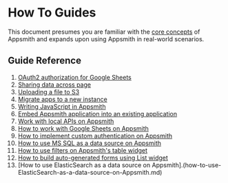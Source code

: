 # How To Guides

This document presumes you are familiar with the [core concepts](../core-concepts/connecting-to-data-sources/) of Appsmith and expands upon using Appsmith in real-world scenarios.

## Guide Reference

1. [OAuth2 authorization for Google Sheets](oauth2-authorization-for-google-sheets.md)
2. [Sharing data across page](sharing-data-across-pages.md)
3. [Uploading a file to S3](how-to-upload-to-s3.md)
4. [Migrate apps to a new instance](backup-restore.md)
5. [Writing JavaScript in Appsmith](writing-javascript-in-appsmith.md)
6. [Embed Appsmith application into an existing application](embed-appsmith-into-existing-application.md)
7. [Work with local APIs on Appsmith](how-to-work-with-local-apis-on-appsmith.md)
8. [How to work with Google Sheets on Appsmith](how-to-work-with-google-sheets-on-appsmith.md)
9. [How to implement custom authentication on Appsmith](how-to-implement-custom-authentication-on-appsmith.md)
10. [How to use MS SQL as a data source on Appsmith](use-mssql-as-data-source.md)
11. [How to use filters on Appsmith's table widget](how-to-use-filters-on-appsmith-table-widget.md)
12. [How to build auto-generated forms using List widget](build-auto-generated-forms-using-list-widget.md)
13. [How to use ElasticSearch as a data source on Appsmith].(how-to-use-ElasticSearch-as-a-data-source-on-Appsmith.md)
